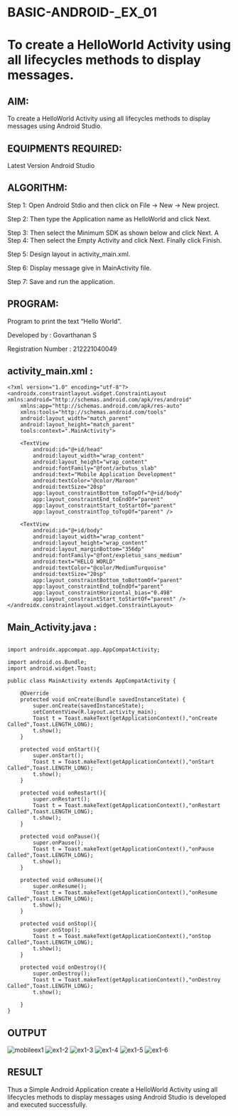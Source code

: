 # BASIC-ANDROID-_EX_01

# To create a HelloWorld Activity using all lifecycles methods to display messages.


## AIM:

To create a HelloWorld Activity using all lifecycles methods to display messages using Android Studio.

## EQUIPMENTS REQUIRED:

Latest Version Android Studio

## ALGORITHM:

Step 1: Open Android Stdio and then click on File -> New -> New project.

Step 2: Then type the Application name as HelloWorld and click Next. 

Step 3: Then select the Minimum SDK as shown below and click Next.
A
Step 4: Then select the Empty Activity and click Next. Finally click Finish.

Step 5: Design layout in activity_main.xml.

Step 6: Display message give in MainActivity file.

Step 7: Save and run the application.

## PROGRAM:

Program to print the text “Hello World”.

Developed by : Govarthanan S 

Registration Number : 212221040049

## activity_main.xml :

```
<?xml version="1.0" encoding="utf-8"?>
<androidx.constraintlayout.widget.ConstraintLayout xmlns:android="http://schemas.android.com/apk/res/android"
    xmlns:app="http://schemas.android.com/apk/res-auto"
    xmlns:tools="http://schemas.android.com/tools"
    android:layout_width="match_parent"
    android:layout_height="match_parent"
    tools:context=".MainActivity">

    <TextView
        android:id="@+id/head"
        android:layout_width="wrap_content"
        android:layout_height="wrap_content"
        android:fontFamily="@font/arbutus_slab"
        android:text="Mobile Application Development"
        android:textColor="@color/Maroon"
        android:textSize="20sp"
        app:layout_constraintBottom_toTopOf="@+id/body"
        app:layout_constraintEnd_toEndOf="parent"
        app:layout_constraintStart_toStartOf="parent"
        app:layout_constraintTop_toTopOf="parent" />

    <TextView
        android:id="@+id/body"
        android:layout_width="wrap_content"
        android:layout_height="wrap_content"
        android:layout_marginBottom="356dp"
        android:fontFamily="@font/expletus_sans_medium"
        android:text="HELLO WORLD"
        android:textColor="@color/MediumTurquoise"
        android:textSize="20sp"
        app:layout_constraintBottom_toBottomOf="parent"
        app:layout_constraintEnd_toEndOf="parent"
        app:layout_constraintHorizontal_bias="0.498"
        app:layout_constraintStart_toStartOf="parent" />
</androidx.constraintlayout.widget.ConstraintLayout>
```
## Main_Activity.java : 

```package com.example.experiment1;

import androidx.appcompat.app.AppCompatActivity;

import android.os.Bundle;
import android.widget.Toast;

public class MainActivity extends AppCompatActivity {

    @Override
    protected void onCreate(Bundle savedInstanceState) {
        super.onCreate(savedInstanceState);
        setContentView(R.layout.activity_main);
        Toast t = Toast.makeText(getApplicationContext(),"onCreate Called",Toast.LENGTH_LONG);
        t.show();
    }

    protected void onStart(){
        super.onStart();
        Toast t = Toast.makeText(getApplicationContext(),"onStart Called",Toast.LENGTH_LONG);
        t.show();
    }

    protected void onRestart(){
        super.onRestart();
        Toast t = Toast.makeText(getApplicationContext(),"onRestart Called",Toast.LENGTH_LONG);
        t.show();
    }

    protected void onPause(){
        super.onPause();
        Toast t = Toast.makeText(getApplicationContext(),"onPause Called",Toast.LENGTH_LONG);
        t.show();
    }

    protected void onResume(){
        super.onResume();
        Toast t = Toast.makeText(getApplicationContext(),"onResume Called",Toast.LENGTH_LONG);
        t.show();
    }

    protected void onStop(){
        super.onStop();
        Toast t = Toast.makeText(getApplicationContext(),"onStop Called",Toast.LENGTH_LONG);
        t.show();
    }

    protected void onDestroy(){
        super.onDestroy();
        Toast t = Toast.makeText(getApplicationContext(),"onDestroy Called",Toast.LENGTH_LONG);
        t.show();

    }
}
```
## OUTPUT
![mobileex1](https://github.com/KGSatheeshKumar/Mobile-Application-Development/assets/128453421/b0e0160b-6686-4789-862e-516480fcf393)
![ex1-2](https://github.com/KGSatheeshKumar/Mobile-Application-Development/assets/128453421/1df48ed5-1ed9-41ee-9ced-34378238ddee)
![ex1-3](https://github.com/KGSatheeshKumar/Mobile-Application-Development/assets/128453421/fbf187c0-d7da-4e34-9817-f557cbcf8ab1)
![ex1-4](https://github.com/KGSatheeshKumar/Mobile-Application-Development/assets/128453421/6b064ccc-9bf8-42fc-8469-db26087d207d)
![ex1-5](https://github.com/KGSatheeshKumar/Mobile-Application-Development/assets/128453421/1c376ce7-b85b-4a7d-aff1-5baf9e1b4df3)
![ex1-6](https://github.com/KGSatheeshKumar/Mobile-Application-Development/assets/128453421/126b1517-a05a-4ca4-ab74-0fabbdb88391)


## RESULT
Thus a Simple Android Application create a HelloWorld Activity using all lifecycles methods to display messages using Android Studio is developed and executed successfully.
